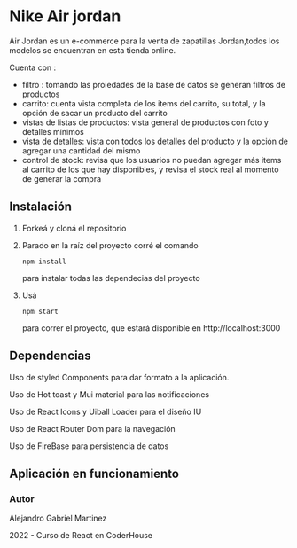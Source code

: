 # Nike Air jordan

Air Jordan es un e-commerce para la venta de zapatillas Jordan,todos los modelos se encuentran en esta tienda online.

Cuenta con :

- filtro : tomando las proiedades de la base de datos se generan filtros de productos
- carrito: cuenta vista completa de los items del carrito, su total, y la opción de sacar un producto del carrito
- vistas de listas de productos: vista general de productos con foto y detalles mínimos
- vista de detalles: vista con todos los detalles del producto y la opción de agregar una cantidad del mismo
- control de stock: revisa que los usuarios no puedan agregar más items al carrito de los que hay disponibles, y revisa el stock real al momento de generar la compra

## Instalación

1. Forkeá y cloná el repositorio

2. Parado en la raíz del proyecto corré el comando

   ```
   npm install
   ```

   para instalar todas las dependecias del proyecto

3. Usá

   ```
   npm start
   ```

   para correr el proyecto, que estará disponible en http://localhost:3000

## Dependencias

Uso de styled Components para dar formato a la aplicación.

Uso de Hot toast y Mui material para las notificaciones

Uso de React Icons y Uiball Loader para el diseño IU

Uso de React Router Dom para la navegación

Uso de FireBase para persistencia de datos

## Aplicación en funcionamiento

### Autor

Alejandro Gabriel Martinez

2022 - Curso de React en CoderHouse
